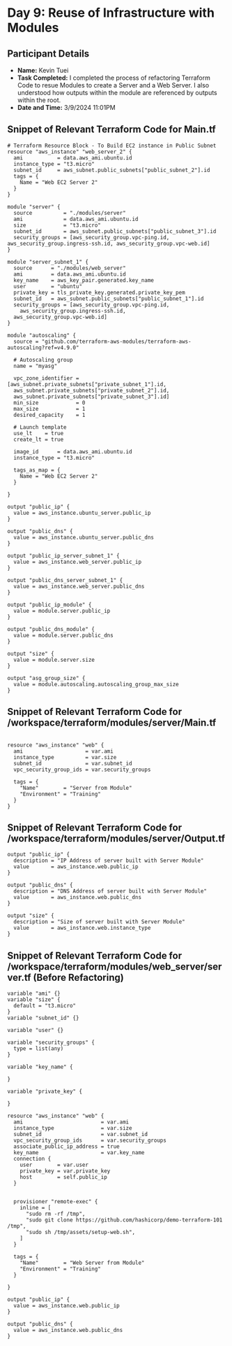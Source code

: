 # Day 9: Reuse of Infrastructure with Modules

## Participant Details

- **Name:** Kevin Tuei
- **Task Completed:** I completed the process of refactoring Terraform Code to resue Modules to create a Server and a Web Server. I also understood how outputs within the module are referenced by outputs within the root. 
- **Date and Time:** 3/9/2024 11:01PM

## Snippet of Relevant Terraform Code for Main.tf
```hcl
# Terraform Resource Block - To Build EC2 instance in Public Subnet
resource "aws_instance" "web_server_2" {
  ami           = data.aws_ami.ubuntu.id
  instance_type = "t3.micro"
  subnet_id     = aws_subnet.public_subnets["public_subnet_2"].id
  tags = {
    Name = "Web EC2 Server 2"
  }
}

module "server" {
  source          = "./modules/server"
  ami             = data.aws_ami.ubuntu.id
  size            = "t3.micro"
  subnet_id       = aws_subnet.public_subnets["public_subnet_3"].id
  security_groups = [aws_security_group.vpc-ping.id, aws_security_group.ingress-ssh.id, aws_security_group.vpc-web.id]
}

module "server_subnet_1" {
  source      = "./modules/web_server"
  ami         = data.aws_ami.ubuntu.id
  key_name    = aws_key_pair.generated.key_name
  user        = "ubuntu"
  private_key = tls_private_key.generated.private_key_pem
  subnet_id   = aws_subnet.public_subnets["public_subnet_1"].id
  security_groups = [aws_security_group.vpc-ping.id,
    aws_security_group.ingress-ssh.id,
  aws_security_group.vpc-web.id]
}

module "autoscaling" {
  source = "github.com/terraform-aws-modules/terraform-aws-autoscaling?ref=v4.9.0"

  # Autoscaling group
  name = "myasg"

  vpc_zone_identifier = [aws_subnet.private_subnets["private_subnet_1"].id,
  aws_subnet.private_subnets["private_subnet_2"].id, 
  aws_subnet.private_subnets["private_subnet_3"].id]
  min_size            = 0
  max_size            = 1
  desired_capacity    = 1

  # Launch template
  use_lt    = true
  create_lt = true

  image_id      = data.aws_ami.ubuntu.id
  instance_type = "t3.micro"

  tags_as_map = {
    Name = "Web EC2 Server 2"
  }

}

output "public_ip" {
  value = aws_instance.ubuntu_server.public_ip
}

output "public_dns" {
  value = aws_instance.ubuntu_server.public_dns
}

output "public_ip_server_subnet_1" {
  value = aws_instance.web_server.public_ip
}

output "public_dns_server_subnet_1" {
  value = aws_instance.web_server.public_dns
}

output "public_ip_module" {
  value = module.server.public_ip
}

output "public_dns_module" {
  value = module.server.public_dns
}

output "size" {
  value = module.server.size
}

output "asg_group_size" {
  value = module.autoscaling.autoscaling_group_max_size
}

```

## Snippet of Relevant Terraform Code for /workspace/terraform/modules/server/Main.tf
```hcl

resource "aws_instance" "web" {
  ami                    = var.ami
  instance_type          = var.size
  subnet_id              = var.subnet_id
  vpc_security_group_ids = var.security_groups

  tags = {
    "Name"        = "Server from Module"
    "Environment" = "Training"
  }
}
```

## Snippet of Relevant Terraform Code for /workspace/terraform/modules/server/Output.tf
```hcl
output "public_ip" {
  description = "IP Address of server built with Server Module"
  value       = aws_instance.web.public_ip
}

output "public_dns" {
  description = "DNS Address of server built with Server Module"
  value       = aws_instance.web.public_dns
}

output "size" {
  description = "Size of server built with Server Module"
  value       = aws_instance.web.instance_type
}
```


## Snippet of Relevant Terraform Code for /workspace/terraform/modules/web_server/server.tf (Before Refactoring)
```hcl
variable "ami" {}
variable "size" {
  default = "t3.micro"
}
variable "subnet_id" {}

variable "user" {}

variable "security_groups" {
  type = list(any)
}

variable "key_name" {

}

variable "private_key" {

}

resource "aws_instance" "web" {
  ami                         = var.ami
  instance_type               = var.size
  subnet_id                   = var.subnet_id
  vpc_security_group_ids      = var.security_groups
  associate_public_ip_address = true
  key_name                    = var.key_name
  connection {
    user        = var.user
    private_key = var.private_key
    host        = self.public_ip
  }


  provisioner "remote-exec" {
    inline = [
      "sudo rm -rf /tmp",
      "sudo git clone https://github.com/hashicorp/demo-terraform-101 /tmp",
      "sudo sh /tmp/assets/setup-web.sh",
    ]
  }

  tags = {
    "Name"        = "Web Server from Module"
    "Environment" = "Training"
  }

}

output "public_ip" {
  value = aws_instance.web.public_ip
}

output "public_dns" {
  value = aws_instance.web.public_dns
}
```
